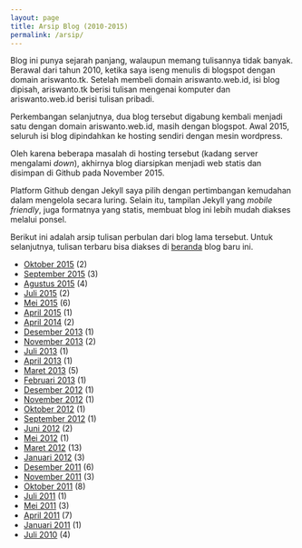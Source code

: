 ```yaml
---
layout: page
title: Arsip Blog (2010-2015)
permalink: /arsip/
---
```

Blog ini punya sejarah panjang, walaupun memang tulisannya tidak banyak. Berawal dari tahun 2010, ketika saya iseng menulis di blogspot dengan domain ariswanto.tk. Setelah membeli domain ariswanto.web.id, isi blog dipisah, ariswanto.tk berisi tulisan mengenai komputer dan ariswanto.web.id berisi tulisan pribadi.

Perkembangan selanjutnya, dua blog tersebut digabung kembali menjadi satu dengan domain ariswanto.web.id, masih dengan blogspot. Awal 2015, seluruh isi blog dipindahkan ke hosting sendiri dengan mesin wordpress.

Oleh karena beberapa masalah di hosting tersebut (kadang server mengalami <em>down</em>), akhirnya blog diarsipkan menjadi web statis dan disimpan di Github pada November 2015.

Platform Github dengan Jekyll saya pilih dengan pertimbangan kemudahan dalam mengelola secara luring. Selain itu, tampilan Jekyll yang <em>mobile friendly</em>, juga formatnya yang statis, membuat blog ini lebih mudah diakses melalui ponsel.

Berikut ini adalah arsip tulisan perbulan dari blog lama tersebut. Untuk selanjutnya, tulisan terbaru bisa diakses di [beranda](http://www.ariswanto.web.id) blog baru ini.
  <ul>
              <li><a href="index-22.html">Oktober 2015</a>&nbsp;(2)</li>
              <li><a href="index-23.html">September 2015</a>&nbsp;(3)</li>
              <li><a href="index-24.html">Agustus 2015</a>&nbsp;(4)</li>
              <li><a href="index-25.html">Juli 2015</a>&nbsp;(2)</li>
              <li><a href="index-26.html">Mei 2015</a>&nbsp;(6)</li>
              <li><a href="index-27.html">April 2015</a>&nbsp;(1)</li>
              <li><a href="index-28.html">April 2014</a>&nbsp;(2)</li>
              <li><a href="index-29.html">Desember 2013</a>&nbsp;(1)</li>
              <li><a href="index-30.html">November 2013</a>&nbsp;(2)</li>
              <li><a href="index-31.html">Juli 2013</a>&nbsp;(1)</li>
              <li><a href="index-32.html">April 2013</a>&nbsp;(1)</li>
              <li><a href="index-33.html">Maret 2013</a>&nbsp;(5)</li>
              <li><a href="index-34.html">Februari 2013</a>&nbsp;(1)</li>
              <li><a href="index-35.html">Desember 2012</a>&nbsp;(1)</li>
              <li><a href="index-36.html">November 2012</a>&nbsp;(1)</li>
              <li><a href="index-37.html">Oktober 2012</a>&nbsp;(1)</li>
              <li><a href="index-38.html">September 2012</a>&nbsp;(1)</li>
              <li><a href="index-39.html">Juni 2012</a>&nbsp;(2)</li>
              <li><a href="index-40.html">Mei 2012</a>&nbsp;(1)</li>
              <li><a href="index-41.html">Maret 2012</a>&nbsp;(13)</li>
              <li><a href="index-42.html">Januari 2012</a>&nbsp;(3)</li>
              <li><a href="index-43.html">Desember 2011</a>&nbsp;(6)</li>
              <li><a href="index-44.html">November 2011</a>&nbsp;(3)</li>
              <li><a href="index-45.html">Oktober 2011</a>&nbsp;(8)</li>
              <li><a href="index-46.html">Juli 2011</a>&nbsp;(1)</li>
              <li><a href="index-47.html">Mei 2011</a>&nbsp;(3)</li>
              <li><a href="index-48.html">April 2011</a>&nbsp;(7)</li>
              <li><a href="index-49.html">Januari 2011</a>&nbsp;(1)</li>
              <li><a href="index-50.html">Juli 2010</a>&nbsp;(4)</li>
            </ul>
